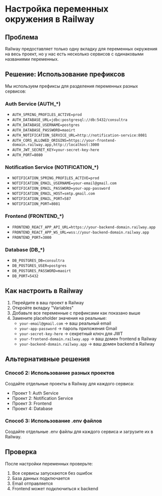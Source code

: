 # Настройка переменных окружения в Railway

## Проблема
Railway предоставляет только одну вкладку для переменных окружения на весь проект, но у нас есть несколько сервисов с одинаковыми названиями переменных.

## Решение: Использование префиксов

Мы используем префиксы для разделения переменных разных сервисов:

### Auth Service (AUTH_*)
- `AUTH_SPRING_PROFILES_ACTIVE=prod`
- `AUTH_DATABASE_URL=jdbc:postgresql://db:5432/consultra`
- `AUTH_DATABASE_USERNAME=postgres`
- `AUTH_DATABASE_PASSWORD=maoirt`
- `AUTH_NOTIFICATION_SERVICE_URL=http://notification-service:8081`
- `AUTH_CORS_ALLOWED_ORIGINS=https://your-frontend-domain.railway.app,http://localhost:3000`
- `AUTH_JWT_SECRET_KEY=your-secret-key-here`
- `AUTH_PORT=8080`

### Notification Service (NOTIFICATION_*)
- `NOTIFICATION_SPRING_PROFILES_ACTIVE=prod`
- `NOTIFICATION_EMAIL_USERNAME=your-email@gmail.com`
- `NOTIFICATION_EMAIL_PASSWORD=your-app-password`
- `NOTIFICATION_EMAIL_HOST=smtp.gmail.com`
- `NOTIFICATION_EMAIL_PORT=587`
- `NOTIFICATION_PORT=8081`

### Frontend (FRONTEND_*)
- `FRONTEND_REACT_APP_API_URL=https://your-backend-domain.railway.app`
- `FRONTEND_REACT_APP_WS_URL=wss://your-backend-domain.railway.app`
- `FRONTEND_PORT=3000`

### Database (DB_*)
- `DB_POSTGRES_DB=consultra`
- `DB_POSTGRES_USER=postgres`
- `DB_POSTGRES_PASSWORD=maoirt`
- `DB_PORT=5432`

## Как настроить в Railway

1. Перейдите в ваш проект в Railway
2. Откройте вкладку "Variables"
3. Добавьте все переменные с префиксами как показано выше
4. Замените placeholder значения на реальные:
   - `your-email@gmail.com` → ваш реальный email
   - `your-app-password` → пароль приложения Gmail
   - `your-secret-key-here` → секретный ключ для JWT
   - `your-frontend-domain.railway.app` → ваш домен frontend в Railway
   - `your-backend-domain.railway.app` → ваш домен backend в Railway

## Альтернативные решения

### Способ 2: Использование разных проектов
Создайте отдельные проекты в Railway для каждого сервиса:
- Проект 1: Auth Service
- Проект 2: Notification Service  
- Проект 3: Frontend
- Проект 4: Database

### Способ 3: Использование .env файлов
Создайте отдельные .env файлы для каждого сервиса и загрузите их в Railway.

## Проверка
После настройки переменных проверьте:
1. Все сервисы запускаются без ошибок
2. База данных подключается
3. Email отправляется
4. Frontend может подключиться к backend 